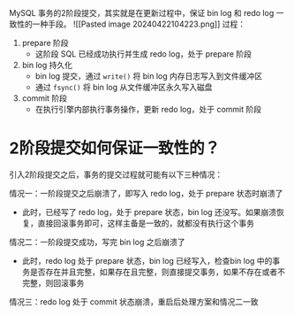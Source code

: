 
MySQL 事务的2阶段提交，其实就是在更新过程中，保证 bin log 和 redo log 一致性的一种手段。
![[Pasted image 20240422104223.png]]
过程：
1. prepare 阶段
	- 这阶段 SQL 已经成功执行并生成 redo log，处于 prepare 阶段
2. bin log 持久化
	- bin log 提交，通过 `write()` 将 bin log 内存日志写入到文件缓冲区
	- 通过 `fsync()` 将 bin log 从文件缓冲区永久写入磁盘
3. commit 阶段
	- 在执行引擎内部执行事务操作，更新 redo log，处于 commit 阶段


# 2阶段提交如何保证一致性的？

引入2阶段提交之后，事务的提交过程就可能有以下三种情况：

情况一：一阶段提交之后崩溃了，即写入 redo log，处于 prepare 状态时崩溃了
- 此时，已经写了 redo log，处于 prepare 状态，bin log 还没写。如果崩溃恢复，直接回滚事务即可，这样主备是一致的，就都没有执行这个事务

情况二：一阶段提交成功，写完 bin log 之后崩溃了
- 此时，redo log 处于 prepare 状态，bin log 已经写入，检查bin log 中的事务是否存在并且完整，如果存在且完整，则直接提交事务，如果不存在或者不完整，则回滚事务

情况三：redo log 处于 commit 状态崩溃，重启后处理方案和情况二一致